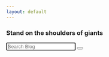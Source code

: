 ```yaml
---
layout: default
---
```


<head>
    <link rel="stylesheet" href="{{ "/css/search.css" | prepend: site.baseurl | replace: '//', '/' }}">
</head>

<div class="search">
    <h3>Stand on the shoulders of giants</h3>
    <form>
        <input type="search" placeholder="Search Blog" id="search-input" autofocus autocomplete="off">
        <button type="button" onclick="loadData()">
            <svg focusable="false" xmlns="http://www.w3.org/2000/svg" viewBox="0 0 24 24">
                <path d="M15.5 14h-.79l-.28-.27A6.471 6.471 0 0 0 16 9.5 6.5 6.5 0 1 0 9.5 16c1.61 0 3.09-.59 4.23-1.57l.27.28v.79l5 4.99L20.49 19l-4.99-5zm-6 0C7.01 14 5 11.99 5 9.5S7.01 5 9.5 5 14 7.01 14 9.5 11.99 14 9.5 14z">
                </path>
            </svg>
        </button>
        <ul id="results-container"></ul>
    </form>
</div>

<script src="/js/simple-jekyll-search.min.js"></script>
<script>
    function fuzzyQuery(list, keyWord) {
        var reg = new RegExp(keyWord);
        var arr = [];
        for (var i = 0; i < list.length; i++) {
            if (reg.test(list[i])) {
                arr.push(list[i]);
            }
        }
        return arr;
    };
    function isNull( str ){
        if ( str == "" ) return true;
        var regu = "^[ ]+$";
        var re = new RegExp(regu);
        return re.test(str);
    };
    function loadData() {
        if (!searchValue){
            var searchValue = document.getElementById("search-input").value;
            var url = "/js/iresearchbook-100.json"
            var request = new XMLHttpRequest();
            request.open("get", url);
            request.send(null);
            request.onload = function () {
                if (request.status == 200) {
                    var json = JSON.parse(request.responseText);
                    var nameENG = []
                    for(var i=0;i<json['books'].length;i++){
                        nameENG.push(json['books'][i].nameENG);
                    }
                    var queryResult = fuzzyQuery(nameENG, searchValue)
                    if (queryResult.length>0){
                        for(var j=0;j<queryResult.length;j++){
                            console.log(queryResult[j]);
                        }
                    }
                }
            }
        }
    }
</script>
<script>
    var sjs = SimpleJekyllSearch({
        searchInput: document.getElementById('search-input'),
        resultsContainer: document.getElementById('results-container'),
        json: '/search.json'
    })
</script>